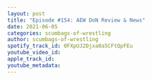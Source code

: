 ```yaml
---
layout: post
title: "Episode #154: AEW DoN Review & News"
date: 2021-06-05
categories: scumbags-of-wrestling
author: scumbags-of-wrestling
spotify_track_id: 0FXpUJ2Djxa0a5CFtQpFEu
youtube_video_id: 
apple_track_id: 
youtube_metadata: 
---
```

